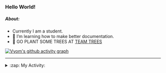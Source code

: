 ### Hello World!

##### About:
- Currently I am a student.
- 🌱 I’m learning how to make better documentation.
- 🌱 GO PLANT SOME TREES AT [TEAM TREES](https://teamtrees.org/)

[![Vyom's github activity graph](https://activity-graph.herokuapp.com/graph?username=Vyvy-vi)](https://github.com/ashutosh00710/github-readme-activity-graph)

---
<details>
  <summary>:zap: My Activity:</summary>
  
<!--START_SECTION:waka-->
![Code Time](http://img.shields.io/badge/Code%20Time-986%20hrs%2037%20mins-blue)

**I'm a Night 🦉** 

```text
🌞 Morning    94 commits     ███░░░░░░░░░░░░░░░░░░░░░░   13.37% 
🌆 Daytime    170 commits    ██████░░░░░░░░░░░░░░░░░░░   24.18% 
🌃 Evening    234 commits    ████████░░░░░░░░░░░░░░░░░   33.29% 
🌙 Night      205 commits    ███████░░░░░░░░░░░░░░░░░░   29.16%

```
📅 **I'm Most Productive on Tuesday** 

```text
Monday       99 commits     ███░░░░░░░░░░░░░░░░░░░░░░   14.08% 
Tuesday      114 commits    ████░░░░░░░░░░░░░░░░░░░░░   16.22% 
Wednesday    84 commits     ███░░░░░░░░░░░░░░░░░░░░░░   11.95% 
Thursday     105 commits    ███░░░░░░░░░░░░░░░░░░░░░░   14.94% 
Friday       109 commits    ████░░░░░░░░░░░░░░░░░░░░░   15.5% 
Saturday     78 commits     ██░░░░░░░░░░░░░░░░░░░░░░░   11.1% 
Sunday       114 commits    ████░░░░░░░░░░░░░░░░░░░░░   16.22%

```


📊 **This Week I Spent My Time On** 

```text
🔥 Editors: 
VS Code                  5 hrs 29 mins       █████████████████████████   100.0%

🐱‍💻 Projects: 
advent-of-code-2022      4 hrs 5 mins        ██████████████████░░░░░░░   74.5% 
python-generators        44 mins             ███░░░░░░░░░░░░░░░░░░░░░░   13.55% 
CSF                      38 mins             ███░░░░░░░░░░░░░░░░░░░░░░   11.81% 
file-utils               0 secs              ░░░░░░░░░░░░░░░░░░░░░░░░░   0.13%

```


 Last Updated on 09/12/2022 23:04:22 UTC
<!--END_SECTION:waka-->
</details>

